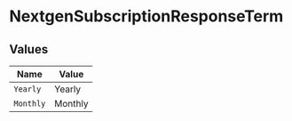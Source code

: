 # NextgenSubscriptionResponseTerm


## Values

| Name      | Value     |
| --------- | --------- |
| `Yearly`  | Yearly    |
| `Monthly` | Monthly   |
